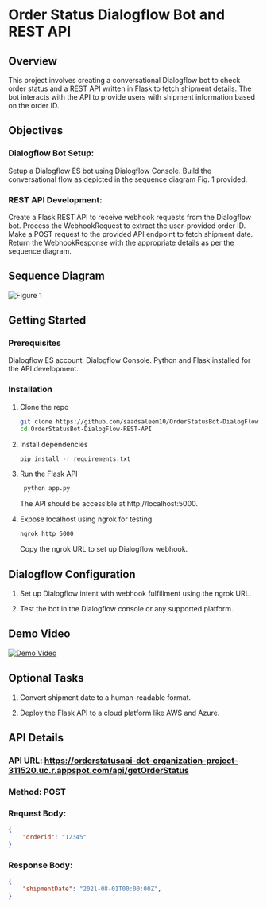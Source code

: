 # Order Status Dialogflow Bot and REST API

## Overview
This project involves creating a conversational Dialogflow bot to check order status and a REST API written in Flask to fetch shipment details. The bot interacts with the API to provide users with shipment information based on the order ID.

## Objectives

### Dialogflow Bot Setup:

Setup a Dialogflow ES bot using Dialogflow Console.
Build the conversational flow as depicted in the sequence diagram Fig. 1 provided.


### REST API Development:

Create a Flask REST API to receive webhook requests from the Dialogflow bot.
Process the WebhookRequest to extract the user-provided order ID.
Make a POST request to the provided API endpoint to fetch shipment date.
Return the WebhookResponse with the appropriate details as per the sequence diagram.


## Sequence Diagram

![Figure 1](assets/sequencediagram.jbeg)



## Getting Started

### Prerequisites

Dialogflow ES account: Dialogflow Console.
Python and Flask installed for the API development.


### Installation

1. Clone the repo
   ```sh
   git clone https://github.com/saadsaleem10/OrderStatusBot-DialogFlow-REST-API.git
   cd OrderStatusBot-DialogFlow-REST-API
   ```

2. Install dependencies
   ```sh
   pip install -r requirements.txt
   ```

3. Run the Flask API
   ```sh
    python app.py
    ```
    The API should be accessible at http://localhost:5000.


4. Expose localhost using ngrok for testing
   ```sh
   ngrok http 5000
   ```
   Copy the ngrok URL to set up Dialogflow webhook.



## Dialogflow Configuration

1. Set up Dialogflow intent with webhook fulfillment using the ngrok URL.

2. Test the bot in the Dialogflow console or any supported platform.


## Demo Video

[![Demo Video](https://img.youtube.com/vi/VIDEO-ID/0.jpg)](https://www.youtube.com/watch?v=VIDEO-ID)


## Optional Tasks

1. Convert shipment date to a human-readable format.

2. Deploy the Flask API to a cloud platform like AWS and Azure.


## API Details

### API URL: https://orderstatusapi-dot-organization-project-311520.uc.r.appspot.com/api/getOrderStatus

### Method: POST

### Request Body:
```json
{
    "orderid": "12345"
}
```

### Response Body:
```json
{
    "shipmentDate": "2021-08-01T00:00:00Z",
}
